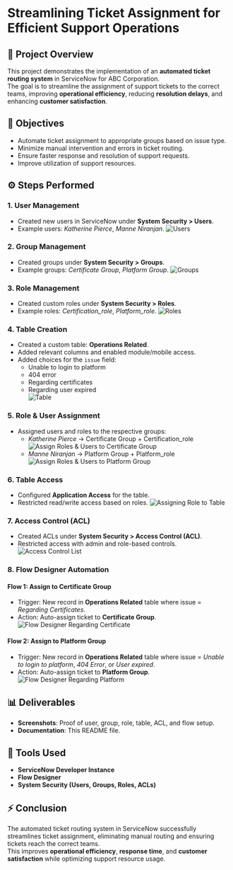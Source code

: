# Streamlining Ticket Assignment for Efficient Support Operations

## 📌 Project Overview
This project demonstrates the implementation of an **automated ticket routing system** in ServiceNow for ABC Corporation.  
The goal is to streamline the assignment of support tickets to the correct teams, improving **operational efficiency**, reducing **resolution delays**, and enhancing **customer satisfaction**.

## 🎯 Objectives
- Automate ticket assignment to appropriate groups based on issue type.
- Minimize manual intervention and errors in ticket routing.
- Ensure faster response and resolution of support requests.
- Improve utilization of support resources.

## ⚙️ Steps Performed
### 1. User Management
- Created new users in ServiceNow under **System Security > Users**.
- Example users: *Katherine Pierce*, *Manne Niranjan*.
![Users](screenshots/Users.png)

### 2. Group Management
- Created groups under **System Security > Groups**.
- Example groups: *Certificate Group*, *Platform Group*.
![Groups](screenshots/Groups.png)

### 3. Role Management
- Created custom roles under **System Security > Roles**.
- Example roles: *Certification_role*, *Platform_role*.
![Roles](screenshots/Roles.png)

### 4. Table Creation
- Created a custom table: **Operations Related**.
- Added relevant columns and enabled module/mobile access.
- Added choices for the `issue` field:
  - Unable to login to platform  
  - 404 error  
  - Regarding certificates  
  - Regarding user expired  
![Table](screenshots/Table.png)

### 5. Role & User Assignment
- Assigned users and roles to the respective groups:
  - *Katherine Pierce* → Certificate Group + Certification_role  
  ![Assign Roles & Users to Certificate Group](screenshots/Assign_roles_&_users_to_certificate_group.png)
  - *Manne Niranjan* → Platform Group + Platform_role  
  ![Assign Roles & Users to Platform Group](screenshots/Assign_roles_&_users_to_platform_group.png)

### 6. Table Access
- Configured **Application Access** for the table.  
- Restricted read/write access based on roles.
![Assigning Role to Table](screenshots/Assigning_role_to_table.png)


### 7. Access Control (ACL)
- Created ACLs under **System Security > Access Control (ACL)**.
- Restricted access with admin and role-based controls.
![Access Control List](screenshots/ACL.png)

### 8. Flow Designer Automation
#### Flow 1: Assign to Certificate Group
- Trigger: New record in **Operations Related** table where issue = *Regarding Certificates*.  
- Action: Auto-assign ticket to **Certificate Group**.
![Flow Designer Regarding Certificate](screenshots/Flow_Designer_Regarding_Certificate.png)

#### Flow 2: Assign to Platform Group
- Trigger: New record in **Operations Related** table where issue = *Unable to login to platform*, *404 Error*, or *User expired*.  
- Action: Auto-assign ticket to **Platform Group**.
![Flow Designer Regarding Platform](screenshots/Flow_Designer_Regarding_Platform.png)

## 📊 Deliverables
- **Screenshots**: Proof of user, group, role, table, ACL, and flow setup.  
- **Documentation**: This README file.  

## 🚀 Tools Used
- **ServiceNow Developer Instance**
- **Flow Designer**
- **System Security (Users, Groups, Roles, ACLs)**

## ⚡ Conclusion
The automated ticket routing system in ServiceNow successfully streamlines ticket assignment, eliminating manual routing and ensuring tickets reach the correct teams.  
This improves **operational efficiency**, **response time**, and **customer satisfaction** while optimizing support resource usage.

